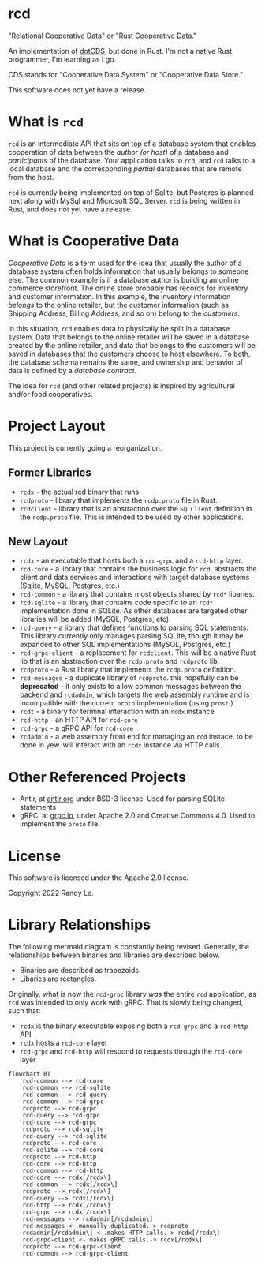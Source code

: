 # rcd
"Relational Cooperative Data" or "Rust Cooperative Data."

An implementation of [dotCDS](https://github.com/dynamoRando/dotCDS), but done in Rust. I'm not a native Rust programmer, I'm learning as I go. 

CDS stands for "Cooperative Data System" or "Cooperative Data Store."

This software does not yet have a release.

# What is `rcd`
`rcd` is an intermediate API that sits on top of a database system that enables cooperation of data between the _author (or host)_ of a database and _participants_ of the database. Your application talks to `rcd`, and `rcd` talks to a local database and the corresponding _partial_ databases that are remote from the host.

`rcd` is currently being implemented on top of Sqlite, but Postgres is planned next along with MySql and Microsoft SQL Server. `rcd` is being written in Rust, and does not yet have a release.

# What is Cooperative Data
_Cooperative Data_ is a term used for the idea that usually the author of a database system often holds information that usually belongs to someone else. The common example is if a database author is building an online commerce storefront. The online store probably has records for inventory and customer information. In this example, the inventory information _belongs_ to the online retailer, but the customer information (such as Shipping Address, Billing Address, and so on) belong to the _customers_.

In this situation, `rcd` enables data to physically be split in a database system. Data that belongs to the online retailer will be saved in a database created by the online retailer, and data that belongs to the customers will be saved in databases that the customers choose to host elsewhere. To both, the database schema remains the same, and ownership and behavior of data is defined by a _database contract_.

The idea for `rcd` (and other related projects) is inspired by agricultural and/or food cooperatives.

# Project Layout

This project is currently going a reorganization.

## Former Libraries
- `rcdx` - the actual rcd binary that runs.
- `rcdproto` - library that implements the `rcdp.proto` file in Rust.
- `rcdclient` - library that is an abstraction over the `SQLClient` definition in the `rcdp.proto` file. This is intended to be used by other applications.

## New Layout
- `rcdx` - an executable that hosts both a `rcd-grpc` and a `rcd-http` layer.
- `rcd-core` - a library that contains the business logic for `rcd`. abstracts the client and data services and interactions with target database systems (Sqlite, MySQL, Postgres, etc.)
- `rcd-common` - a library that contains most objects shared by `rcd*` libaries.
- `rcd-sqlite` - a library that contains code specific to an `rcd*` implementation done in SQLite. As other databases are targeted other libraries will be added (MySQL, Postgres, etc).
- `rcd-query` - a library that defines functions to parsing SQL statements. This library currently only manages parsing SQLite, though it may be expanded to other SQL implementations (MySQL, Postgres, etc.)
- `rcd-grpc-client` - a replacement for `rcdclient`. This will be a native Rust lib that is an abstraction over the `rcdp.proto` and `rcdproto` lib.
- `rcdproto` - a Rust library that implements the `rcdp.proto` definition.
- `rcd-messages` - a duplicate library of `rcdproto`. this hopefully can be __deprecated__ - it only exists to allow common messages between the backend and `rcdadmin`, which targets the web assembly runtime and is incompatible with the current `proto` implementation (using `prost`.)
- `rcdt` - a binary for terminal interaction with an `rcdx` instance
- `rcd-http` - an HTTP API for `rcd-core`
- `rcd-grpc` - a gRPC API for `rcd-core`
- `rcdadmin` - a web assembly front end for managing an `rcd` instace. to be done in yew. will interact with an `rcdx` instance via HTTP calls.

# Other Referenced Projects
- Antlr, at [antlr.org](https://www.antlr.org/license.html) under BSD-3 license. Used for parsing SQLite statements
- gRPC, at [grpc.io](https://grpc.io/), under Apache 2.0 and Creative Commons 4.0. Used to implement the `proto` file.

# License
This software is licensed under the Apache 2.0 license. 

Copyright 2022 Randy Le.

# Library Relationships

The following mermaid diagram is constantly being revised. Generally, the relationships between binaries and libraries are described below.

- Binaries are described as trapezoids.
- Libaries are rectangles.

Originally, what is now the `rcd-grpc` library _was_ the entire `rcd` application, as `rcd` was intended to only work with gRPC. That is slowly being changed, such that:

- `rcdx` is the binary executable exposing both a `rcd-grpc` and a `rcd-http` API
- `rcdx` hosts a `rcd-core` layer
- `rcd-grpc` and `rcd-http` will respond to requests through the `rcd-core` layer

```mermaid
flowchart BT
    rcd-common --> rcd-core
    rcd-common --> rcd-sqlite
    rcd-common --> rcd-query
    rcd-common --> rcd-grpc
    rcdproto --> rcd-grpc
    rcd-query --> rcd-grpc
    rcd-core --> rcd-grpc
    rcdproto --> rcd-sqlite
    rcd-query --> rcd-sqlite
    rcdproto --> rcd-core
    rcd-sqlite --> rcd-core
    rcdproto --> rcd-http
    rcd-core --> rcd-http
    rcd-common --> rcd-http
    rcd-core --> rcdx[/rcdx\]
    rcd-common --> rcdx[/rcdx\]
    rcdproto --> rcdx[/rcdx\]
    rcd-query --> rcdx[/rcdx\]
    rcd-http --> rcdx[/rcdx\]
    rcd-grpc --> rcdx[/rcdx\]
    rcd-messages --> rcdadmin[/rcdadmin\]
    rcd-messages <-.manually duplicated.-> rcdproto
    rcdadmin[/rcdadmin\] <-.makes HTTP calls.-> rcdx[/rcdx\]
    rcd-grpc-client <-.makes gRPC calls.-> rcdx[/rcdx\]
    rcdproto --> rcd-grpc-client
    rcd-common --> rcd-grpc-client
```
